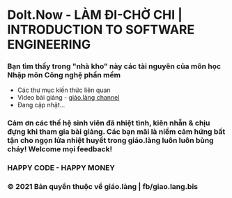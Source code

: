 ﻿# DoIt.Now - LÀM ĐI-CHỜ CHI | INTRODUCTION TO SOFTWARE ENGINEERING

### Bạn tìm thấy trong "nhà kho" này các tài nguyên của môn học Nhập môn Công nghệ phần mềm

* Các thư mục kiến thức liên quan
* Video bài giảng - [giáo.làng channel](https://www.youtube.com/channel/UChsPO5CLUjOWfgwjfC2Y-Wg)
* Đang cập nhật...

### Cảm ơn các thế hệ sinh viên đã nhiệt tình, kiên nhẫn & chịu đựng khi tham gia bài giảng. Các bạn mãi là niềm cảm hứng bất tận cho ngọn lửa nhiệt huyết trong giáo.làng luôn luôn bùng cháy! Welcome mọi feedback!

### HAPPY CODE - HAPPY MONEY

### © 2021 Bản quyền thuộc về giáo.làng | fb/giao.lang.bis